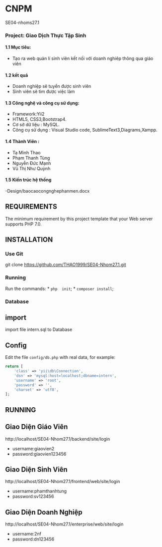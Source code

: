 # CNPM
SE04-nhoms27.1
### Project: Giao Dịch Thực Tập Sinh
#### 1.1 Mục tiêu: 
- Tạo ra web quản lí sinh viên kết nối với doanh nghiêp thông qua giáo viên

#### 1.2 kết quả 
- Doanh nghiệp sẽ tuyển được sinh viên
- Sinh viên sẽ tìm được việc làm

#### 1.3 Công nghệ và công cụ sử dụng:
- Framework:Yii2
- HTML5, CSS3,Bootstrap4.
- Cơ sở dữ liệu : MySQL.
- Công cụ sử dụng : Visual Studio code, SublimeText3,Diagrams,Xampp.

#### 1.4 Thành Viên :
- Tạ Minh Thao
- Phạm Thanh Tùng
- Nguyễn Đức Mạnh
- Vũ Thị Như Quỳnh

#### 1.5 Kiến trúc hệ thống
-Design/baocaocongnghephanmen.docx

REQUIREMENTS
------------

The minimum requirement by this project template that your Web server supports PHP 7.0.

INSTALLATION
------------
### Use Git 
git clone https://github.com/THAO1999/SE04-Nhom27.1.git

### Running 
  Run the commands:
    * `php  init`;
    * `composer install`;
   
    
 
### Database
## import
import file intern.sql to Database


## Config
Edit the file `config/db.php` with real data, for example:

```php
return [
    'class' => 'yii\db\Connection',
    'dsn' => 'mysql:host=localhost;dbname=intern',
    'username' => 'root',
    'password' => '',
    'charset' => 'utf8',
];
```

RUNNING
------------
## Giao Diện Giáo Viên
http://localhost/SE04-Nhom27.1/backend/site/login
* username:giaovien2
* password:giaovien123456

## Giao Diện Sinh Viên
http://localhost/SE04-Nhom27.1/frontend/web/site/login
* username:phamthanhtung
* password:sv123456
## Giao Diện Doanh Nghiệp
http://localhost/SE04-Nhom27.1/enterprise/web/site/login
* username:2nf
* password:dn123456
 
